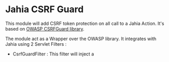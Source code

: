 # Jahia CSRF Guard

This module will add CSRF token protection on all call to a Jahia Action.
It's based on [OWASP CSRFGuard library](https://owasp.org/www-project-csrfguard/). 

The module act as a Wrapper over the OWASP library. It integrates with Jahia using 2 Servlet Filters : 
 - CsrfGuardFilter : This filter will inject a <script> tag in relevant responses (HTML) to add a reference to CSRF javascript file.
 - CsrfGuardServletFilterWrapper: This filter will introduce a configurable pattern allowing some URLs to be protected or not by CSRF Filter
All the configuration and registration of the OWASP library is done in the module using OSGI configuration.
Two level of configuration are possible, a global level providing options for the whole wrapper and a per module configuration that manage fine grain
configuration patterns.
The original JavaScriptServlet is registered at startup by the module and will serve the CSRF javascript file.
All original OWASP library configuration options can be override using OSGI configuration.

### How to upgrade OWASP CSRFGuard

#### Minor version
Upgrade to a minor version should be seamless but you will have to compare the csrfguard.template.js with its original version to merge the changes.

#### Major version
It will depend of the changelog and breaking changes of the version, but again here do not forget to compare the csrfguard.template.js with its original version to merge the changes.

#### Minification

Minify the template using the following command :

```terser -m -c conditionals=false -f quote_style=1 -- src/main/resources/META-INF/csrfguard.template.uncompressed.js```

## Open-Source

This is an Open-Source module, you can find more details about Open-Source @ Jahia [in this repository](https://github.com/Jahia/open-source).
